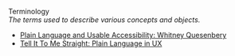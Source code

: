 Terminology  
_The terms used to describe various concepts and objects._

*   [Plain Language and Usable Accessibility: Whitney Quesenbery](http://simplyaccessible.com/article/whitney-quesenbery/)  
*   [Tell It To Me Straight: Plain Language in UX](https://blogs.adobe.com/creativecloud/tell-it-to-me-straight-plain-language-in-ux/)  
